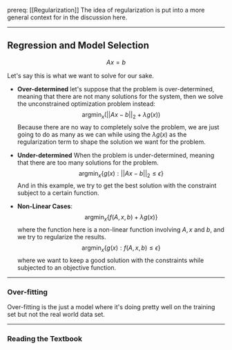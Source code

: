 prereq: [[Regularization]]
The idea of regularization is put into a more general context for in the discussion here. 

---


## Regression and Model Selection

$$Ax = b$$

Let's say this is what we want to solve for our sake. 

* **Over-determined**
let's suppose that the problem is over-determined, meaning that there are not many solutions for the system, then we solve the unconstrained optimization problem instead: 
$$\text{argmin}_x(||Ax - b||_2 + \lambda g(x))$$
Because there are no way to completely solve the problem, we are just going to do as many as we can while using the $\lambda g(x)$ as the regularization term to shape the solution we want for the problem. 

* **Under-determined**
When the problem is under-determined, meaning that there are too many solutions for the problem. 
$$\text{argmin}_x\{g(x): ||Ax - b||_2 \leq \epsilon\}$$
And in this example, we try to get the best solution with the constraint subject to a certain function. 

* **Non-Linear Cases**: 
$$\text{argmin}_x \{f(A, x, b) + \lambda g(x)\}$$ where the function here is a non-linear function involving $A, x$ and $b$, and we try to regularize the results. $$\text{argmin}_x \{ g(x):f(A, x, b)\leq \epsilon\}$$ where we want to keep a good solution with the constraints while subjected to an objective function. 


---

### Over-fitting

Over-fitting is the just a model where it's doing pretty well on the training set but not the real world data set. 


---

### Reading the Textbook

